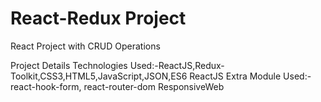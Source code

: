# React-Redux Project

React Project with CRUD Operations

Project Details
Technologies Used:-ReactJS,Redux-Toolkit,CSS3,HTML5,JavaScript,JSON,ES6
ReactJS Extra Module Used:- react-hook-form, react-router-dom
ResponsiveWeb

